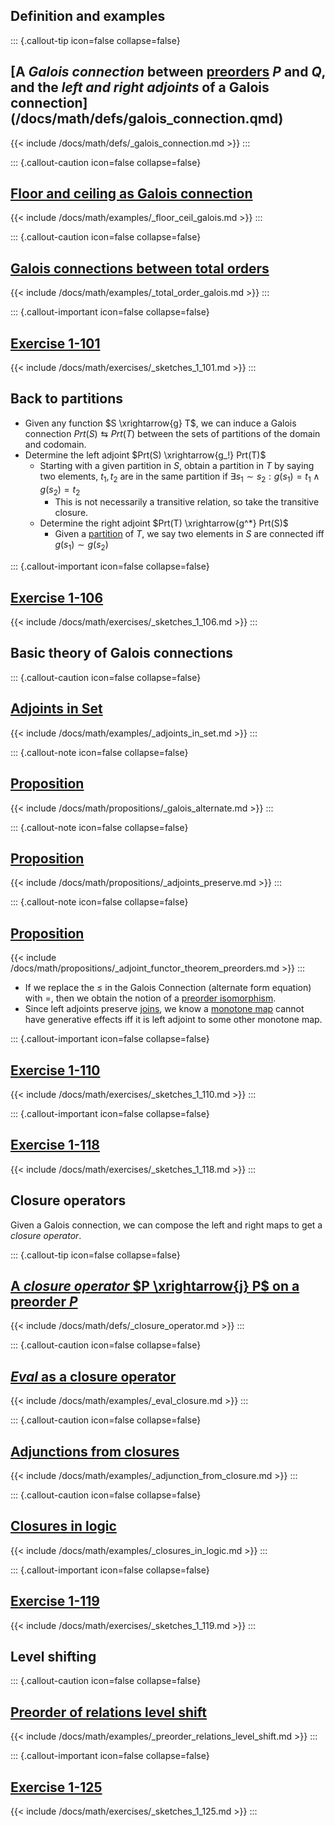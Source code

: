 
## Definition and examples

::: {.callout-tip icon=false collapse=false}
## [A *Galois connection* between [preorders](3.qmd#preorder) $P$ and $Q$, and the *left and right adjoints* of a Galois connection](/docs/math/defs/galois_connection.qmd)
{{< include /docs/math/defs/_galois_connection.md >}}
:::

::: {.callout-caution icon=false collapse=false}
## [Floor and ceiling as Galois connection](/docs/math/examples/floor_ceil_galois.qmd)
{{< include /docs/math/examples/_floor_ceil_galois.md >}}
:::

::: {.callout-caution icon=false collapse=false}
## [Galois connections between total orders](/docs/math/examples/total_order_galois.qmd)
{{< include /docs/math/examples/_total_order_galois.md >}}
:::


::: {.callout-important icon=false collapse=false}
## [Exercise 1-101](/docs/math/exercises/sketches_1_101.qmd)
{{< include /docs/math/exercises/_sketches_1_101.md >}}
:::

## Back to partitions
- Given any function $S \xrightarrow{g} T$, we can induce a Galois connection 
  $Prt(S) \leftrightarrows Prt(T)$ between the sets of partitions of the domain 
  and codomain.
- Determine the left adjoint $Prt(S) \xrightarrow{g_!} Prt(T)$
    - Starting with a given partition in $S$, obtain a partition in $T$ by 
      saying two elements, $t_1,t_2$ are in the same partition if 
      $\exists s_1 \sim s_2: g(s_1)=t_1 \land g(s_2)=t_2$
        - This is not necessarily a transitive relation, so take the transitive 
          closure.
    - Determine the right adjoint $Prt(T) \xrightarrow{g^*} Prt(S)$
        - Given a [partition](/docs/math/defs/partition.qmd) of $T$, we say two elements in 
          $S$ are connected iff $g(s_1) \sim g(s_2)$

::: {.callout-important icon=false collapse=false}
## [Exercise 1-106](/docs/math/exercises/sketches_1_106.qmd)
{{< include /docs/math/exercises/_sketches_1_106.md >}}
:::

## Basic theory of Galois connections

::: {.callout-caution icon=false collapse=false}
## [Adjoints in **Set**](/docs/math/examples/adjoints_in_set.qmd)
{{< include /docs/math/examples/_adjoints_in_set.md >}}
:::

::: {.callout-note icon=false collapse=false}
## [Proposition](/docs/math/propositions/galois_alternate.qmd)
{{< include /docs/math/propositions/_galois_alternate.md >}}
:::

::: {.callout-note icon=false collapse=false}
## [Proposition](/docs/math/propositions/adjoints_preserve.qmd)
{{< include /docs/math/propositions/_adjoints_preserve.md >}}
:::

::: {.callout-note icon=false collapse=false}
## [Proposition](/docs/math/propositions/adjoint_functor_theorem_preorders.qmd)
{{< include /docs/math/propositions/_adjoint_functor_theorem_preorders.md >}}
:::

- If we replace the $\leq$ in the Galois Connection (alternate form equation) with 
  $=$, then we obtain the notion of a [preorder isomorphism](/docs/math/defs/preorder_isomorphism.qmd).
- Since left adjoints preserve [joins](5.qmd#join), we know a 
  [monotone map](/docs/math/defs/monotone_map.qmd) cannot have generative effects iff it is 
  left adjoint to some other monotone map.


::: {.callout-important icon=false collapse=false}
## [Exercise 1-110](/docs/math/exercises/sketches_1_110.qmd)
{{< include /docs/math/exercises/_sketches_1_110.md >}}
:::

::: {.callout-important icon=false collapse=false}
## [Exercise 1-118](/docs/math/exercises/sketches_1_118.qmd)
{{< include /docs/math/exercises/_sketches_1_118.md >}}
:::

## Closure operators
Given a Galois connection, we can compose the left and right maps to get a 
*closure operator*.

::: {.callout-tip icon=false collapse=false}
## [A *closure operator* $P \xrightarrow{j} P$ on a preorder $P$](/docs/math/defs/closure_operator.qmd)
{{< include /docs/math/defs/_closure_operator.md >}}
:::

::: {.callout-caution icon=false collapse=false}
## [*Eval* as a closure operator](/docs/math/examples/eval_closure.qmd)
{{< include /docs/math/examples/_eval_closure.md >}}
:::

::: {.callout-caution icon=false collapse=false}
## [Adjunctions from closures](/docs/math/examples/adjunction_from_closure.qmd)
{{< include /docs/math/examples/_adjunction_from_closure.md >}}
:::

::: {.callout-caution icon=false collapse=false}
## [Closures in logic](/docs/math/examples/closures_in_logic.qmd)
{{< include /docs/math/examples/_closures_in_logic.md >}}
:::

::: {.callout-important icon=false collapse=false}
## [Exercise 1-119](/docs/math/exercises/sketches_1_119.qmd)
{{< include /docs/math/exercises/_sketches_1_119.md >}}
:::

## Level shifting

::: {.callout-caution icon=false collapse=false}
## [Preorder of relations level shift](/docs/math/examples/preorder_relations_level_shift.qmd)
{{< include /docs/math/examples/_preorder_relations_level_shift.md >}}
:::

::: {.callout-important icon=false collapse=false}
## [Exercise 1-125](/docs/math/exercises/sketches_1_125.qmd)
{{< include /docs/math/exercises/_sketches_1_125.md >}}
:::
